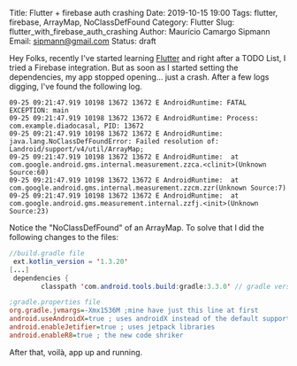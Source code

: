 Title: Flutter + firebase auth crashing
Date: 2019-10-15 19:00
Tags: flutter, firebase, ArrayMap, NoClassDefFound
Category: Flutter
Slug: flutter_with_firebase_auth_crashing
Author: Maurício Camargo Sipmann
Email: sipmann@gmail.com
Status: draft

Hey Folks, recently I've started learning [Flutter](https://flutter.dev/) and right after a TODO List, I tried a Firebase integration. But as soon as I started setting the dependencies, my app stopped opening... just a crash. After a few logs digging, I've found the following log.

```shell
09-25 09:21:47.919 10198 13672 13672 E AndroidRuntime: FATAL EXCEPTION: main
09-25 09:21:47.919 10198 13672 13672 E AndroidRuntime: Process: com.example.diadocasal, PID: 13672
09-25 09:21:47.919 10198 13672 13672 E AndroidRuntime: java.lang.NoClassDefFoundError: Failed resolution of: Landroid/support/v4/util/ArrayMap;
09-25 09:21:47.919 10198 13672 13672 E AndroidRuntime: 	at com.google.android.gms.internal.measurement.zzca.<clinit>(Unknown Source:60)
09-25 09:21:47.919 10198 13672 13672 E AndroidRuntime: 	at com.google.android.gms.internal.measurement.zzcm.zzr(Unknown Source:7)
09-25 09:21:47.919 10198 13672 13672 E AndroidRuntime: 	at com.google.android.gms.measurement.internal.zzfj.<init>(Unknown Source:23)
```

Notice the "NoClassDefFound" of an ArrayMap. To solve that I did the following changes to the files:

```java
//build.gradle file
 ext.kotlin_version = '1.3.20'
[...]
 dependencies {
        classpath 'com.android.tools.build:gradle:3.3.0' // gradle version
```

```ini
;gradle.properties file
org.gradle.jvmargs=-Xmx1536M ;mine have just this line at first
android.useAndroidX=true ; uses androidX instead of the default support library
android.enableJetifier=true ; uses jetpack libraries
android.enableR8=true ; the new code shriker
```

After that, voilà, app up and running.
